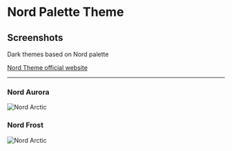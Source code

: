 # Nord Palette Theme
## Screenshots

Dark themes based on Nord palette

[Nord Theme official website](https://www.nordtheme.com)

---

### Nord Aurora
![Nord Arctic](https://i.imgur.com/6bIQdbc.png)

### Nord Frost
![Nord Arctic](https://i.imgur.com/y9d0nvS.png)

